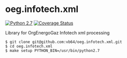 # oeg.infotech.xml

[![Python 2.7](https://img.shields.io/travis/vb64/oeg.infotech.xml.svg?label=Python%202.7&style=plastic)](https://travis-ci.org/vb64/oeg.infotech.xml)
[![Coverage Status](https://coveralls.io/repos/github/vb64/oeg.infotech.xml/badge.svg?branch=master)](https://coveralls.io/github/vb64/oeg.infotech.xml?branch=master)

Library for OrgEnergoGaz Infotech xml processing

```
$ git clone git@github.com:vb64/oeg.infotech.xml.git
$ cd oeg.infotech.xml
$ make setup PYTHON_BIN=/usr/bin/python2.7
```
